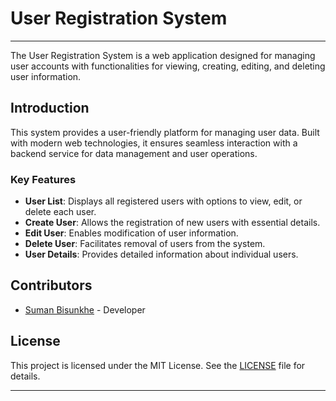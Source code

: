 

# User Registration System

---

The User Registration System is a web application designed for managing user accounts with functionalities for viewing, creating, editing, and deleting user information.

## Introduction

This system provides a user-friendly platform for managing user data. Built with modern web technologies, it ensures seamless interaction with a backend service for data management and user operations.

### Key Features

- **User List**: Displays all registered users with options to view, edit, or delete each user.
- **Create User**: Allows the registration of new users with essential details.
- **Edit User**: Enables modification of user information.
- **Delete User**: Facilitates removal of users from the system.
- **User Details**: Provides detailed information about individual users.


## Contributors

- [Suman Bisunkhe](https://github.com/sumanbisunkhe) - Developer

## License

This project is licensed under the MIT License. See the [LICENSE]() file for details.

---


